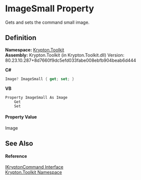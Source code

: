 # ImageSmall Property


Gets and sets the command small image.



## Definition
**Namespace:** <a href="79d2eac2-21f4-54ff-7552-b20c33c30600.md">Krypton.Toolkit</a>  
**Assembly:** Krypton.Toolkit (in Krypton.Toolkit.dll) Version: 80.23.10.287+8d7660f9dc5efd033fabe008ebfb904beab6d444

**C#**
``` C#
Image? ImageSmall { get; set; }
```
**VB**
``` VB
Property ImageSmall As Image
	Get
	Set
```



#### Property Value
Image

## See Also


#### Reference
<a href="1088b20d-52f5-163c-6ebd-2922a8d2442d.md">IKryptonCommand Interface</a>  
<a href="79d2eac2-21f4-54ff-7552-b20c33c30600.md">Krypton.Toolkit Namespace</a>  
